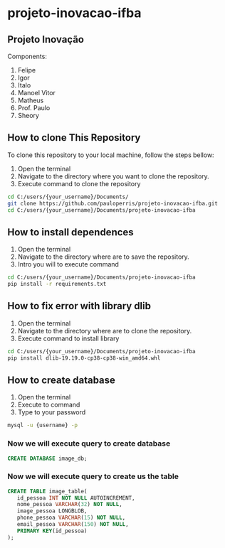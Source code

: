 # projeto-inovacao-ifba
## Projeto Inovação 

Components:
1. Felipe
2. Igor
3. Italo
4. Manoel Vitor
5. Matheus
6. Prof. Paulo
7. Sheory

## How to clone This Repository

To clone this repository to your local machine, follow the steps bellow:

1. Open the terminal
2. Navigate to the directory where you want to clone  the repository.
3. Execute command to clone the repository

```bash
cd C:/users/{your_username}/Documents/
git clone https://github.com/pauloperris/projeto-inovacao-ifba.git
cd C:/users/{your_username}/Documents/projeto-inovacao-ifba
```

## How to install dependences
1. Open the terminal
2. Navigate to the directory where are to save the repository.
3. Intro you will to execute  command

```bash
cd C:/users/{your_username}/Documents/projeto-inovacao-ifba
pip install -r requirements.txt
```

## How to fix error with library dlib
1. Open the terminal
2. Navigate to the directory where are to clone the repository.
3. Execute command to install library
```bash
cd C:/users/{your_username}/Documents/projeto-inovacao-ifba
pip install dlib-19.19.0-cp38-cp38-win_amd64.whl
```

## How to create database

1. Open the terminal
2. Execute to command
3. Type to your password

```bash
mysql -u {username} -p
```
### Now we will execute query to create database
```sql
CREATE DATABASE image_db;
```
### Now we will execute query to create us the table

```sql
CREATE TABLE image_table(
   id_pessoa INT NOT NULL AUTOINCREMENT,
   nome_pessoa VARCHAR(32) NOT NULL,
   image_pessoa LONGBLOB,
   phone_pessoa VARCHAR(15) NOT NULL,
   email_pessoa VARCHAR(150) NOT NULL,
   PRIMARY KEY(id_pessoa)
);
```
